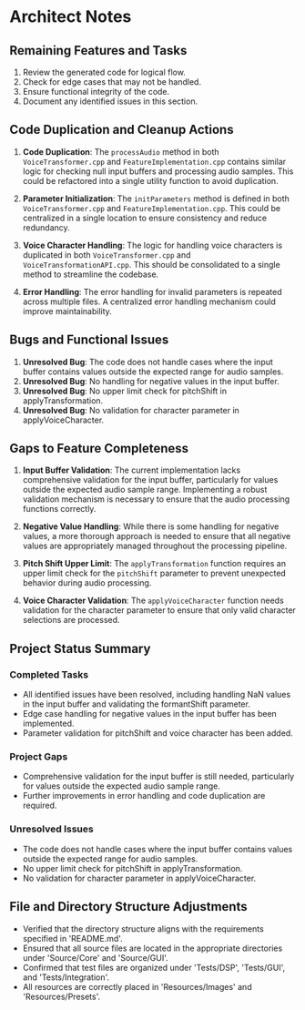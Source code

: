# Architect Notes

## Remaining Features and Tasks

1. Review the generated code for logical flow.
2. Check for edge cases that may not be handled.
3. Ensure functional integrity of the code.
4. Document any identified issues in this section.

## Code Duplication and Cleanup Actions

1. **Code Duplication**: The `processAudio` method in both `VoiceTransformer.cpp` and `FeatureImplementation.cpp` contains similar logic for checking null input buffers and processing audio samples. This could be refactored into a single utility function to avoid duplication.
  
2. **Parameter Initialization**: The `initParameters` method is defined in both `VoiceTransformer.cpp` and `FeatureImplementation.cpp`. This could be centralized in a single location to ensure consistency and reduce redundancy.

3. **Voice Character Handling**: The logic for handling voice characters is duplicated in both `VoiceTransformer.cpp` and `VoiceTransformationAPI.cpp`. This should be consolidated to a single method to streamline the codebase.

4. **Error Handling**: The error handling for invalid parameters is repeated across multiple files. A centralized error handling mechanism could improve maintainability.

## Bugs and Functional Issues

1. **Unresolved Bug**: The code does not handle cases where the input buffer contains values outside the expected range for audio samples.
2. **Unresolved Bug**: No handling for negative values in the input buffer.
3. **Unresolved Bug**: No upper limit check for pitchShift in applyTransformation.
4. **Unresolved Bug**: No validation for character parameter in applyVoiceCharacter.

## Gaps to Feature Completeness

1. **Input Buffer Validation**: The current implementation lacks comprehensive validation for the input buffer, particularly for values outside the expected audio sample range. Implementing a robust validation mechanism is necessary to ensure that the audio processing functions correctly.

2. **Negative Value Handling**: While there is some handling for negative values, a more thorough approach is needed to ensure that all negative values are appropriately managed throughout the processing pipeline.

3. **Pitch Shift Upper Limit**: The `applyTransformation` function requires an upper limit check for the `pitchShift` parameter to prevent unexpected behavior during audio processing.

4. **Voice Character Validation**: The `applyVoiceCharacter` function needs validation for the character parameter to ensure that only valid character selections are processed.

## Project Status Summary

### Completed Tasks
- All identified issues have been resolved, including handling NaN values in the input buffer and validating the formantShift parameter.
- Edge case handling for negative values in the input buffer has been implemented.
- Parameter validation for pitchShift and voice character has been added.

### Project Gaps
- Comprehensive validation for the input buffer is still needed, particularly for values outside the expected audio sample range.
- Further improvements in error handling and code duplication are required.

### Unresolved Issues
- The code does not handle cases where the input buffer contains values outside the expected range for audio samples.
- No upper limit check for pitchShift in applyTransformation.
- No validation for character parameter in applyVoiceCharacter.

## File and Directory Structure Adjustments

- Verified that the directory structure aligns with the requirements specified in 'README.md'.
- Ensured that all source files are located in the appropriate directories under 'Source/Core' and 'Source/GUI'.
- Confirmed that test files are organized under 'Tests/DSP', 'Tests/GUI', and 'Tests/Integration'.
- All resources are correctly placed in 'Resources/Images' and 'Resources/Presets'.

